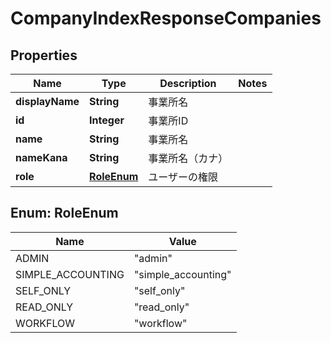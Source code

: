 

# CompanyIndexResponseCompanies


## Properties

Name | Type | Description | Notes
------------ | ------------- | ------------- | -------------
**displayName** | **String** | 事業所名 | 
**id** | **Integer** | 事業所ID | 
**name** | **String** | 事業所名 | 
**nameKana** | **String** | 事業所名（カナ） | 
**role** | [**RoleEnum**](#RoleEnum) | ユーザーの権限 | 



## Enum: RoleEnum

Name | Value
---- | -----
ADMIN | &quot;admin&quot;
SIMPLE_ACCOUNTING | &quot;simple_accounting&quot;
SELF_ONLY | &quot;self_only&quot;
READ_ONLY | &quot;read_only&quot;
WORKFLOW | &quot;workflow&quot;



